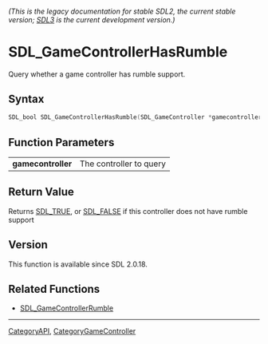 ###### (This is the legacy documentation for stable SDL2, the current stable version; [SDL3](https://wiki.libsdl.org/SDL3/) is the current development version.)
# SDL_GameControllerHasRumble

Query whether a game controller has rumble support.

## Syntax

```c
SDL_bool SDL_GameControllerHasRumble(SDL_GameController *gamecontroller);

```

## Function Parameters

|                        |                         |
| ---------------------- | ----------------------- |
| **gamecontroller**     | The controller to query |

## Return Value

Returns [SDL_TRUE](SDL_TRUE), or [SDL_FALSE](SDL_FALSE) if this controller
does not have rumble support

## Version

This function is available since SDL 2.0.18.

## Related Functions

* [SDL_GameControllerRumble](SDL_GameControllerRumble)

----
[CategoryAPI](CategoryAPI), [CategoryGameController](CategoryGameController)


